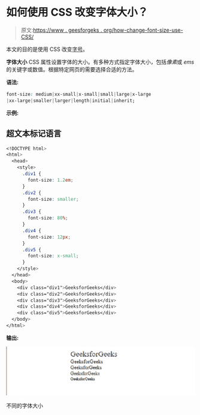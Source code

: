 # 如何使用 CSS 改变字体大小？

> 原文:[https://www . geesforgeks . org/how-change-font-size-use-CSS/](https://www.geeksforgeeks.org/how-to-change-font-size-using-css/)

本文的目的是使用 CSS 改变[字号](https://www.geeksforgeeks.org/css-font-size-property/)。

**字体大小** CSS 属性设置字体的大小。有多种方式指定字体大小，包括*像素*或 *ems* 的关键字或数值。根据特定网页的需要选择合适的方法。

**语法:**

```css
font-size: medium|xx-small|x-small|small|large|x-large
|xx-large|smaller|larger|length|initial|inherit;
```

**示例:**

## 超文本标记语言

```css
<!DOCTYPE html>
<html>
  <head>
    <style>
      .div1 {
        font-size: 1.2em;
      }
      .div2 {
        font-size: smaller;
      }
      .div3 {
        font-size: 80%;
      }
      .div4 {
        font-size: 12px;
      }
      .div5 {
        font-size: x-small;
      }
    </style>
  </head>
  <body>
    <div class="div1">GeeksforGeeks</div>
    <div class="div2">GeeksforGeeks</div>
    <div class="div3">GeeksforGeeks</div>
    <div class="div4">GeeksforGeeks</div>
    <div class="div5">GeeksforGeeks</div>
  </body>
</html>
```

**输出:**

![](img/454d8027657ec15c9757cffee1e7356a.png)

不同的字体大小